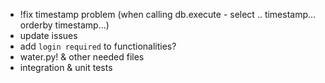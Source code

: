 - !fix timestamp problem (when calling db.execute - select .. timestamp... orderby timestamp...)
- update issues
- add `login required` to functionalities?
- water.py! & other needed files 
- integration & unit tests
